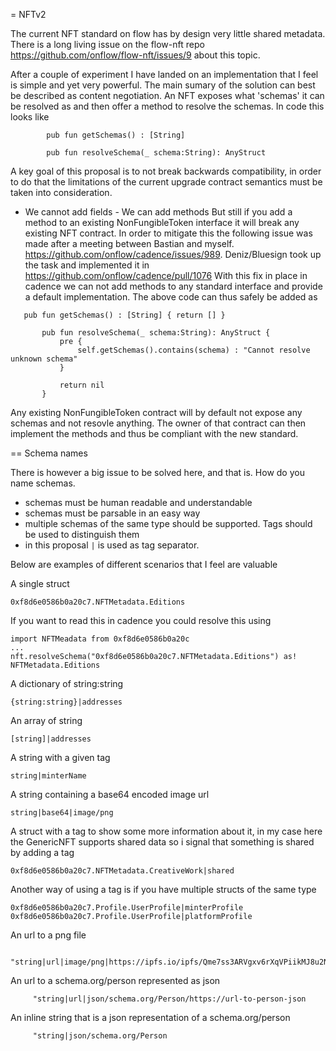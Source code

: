 = NFTv2

The current NFT standard on flow has by design very little shared metadata. There is a long living issue on the flow-nft repo https://github.com/onflow/flow-nft/issues/9 about this topic. 

After a couple of experiment I have landed on an implementation that I feel is simple and yet very powerful. 
The main sumary of the solution can best be described as content negotiation. An NFT exposes what 'schemas' it can be resolved as and then offer a method to resolve the schemas. In code this looks like

```
		pub fun getSchemas() : [String] 

		pub fun resolveSchema(_ schema:String): AnyStruct
```


A key goal of this proposal is to not break backwards compatibility, in order to do that the limitations of the current upgrade contract semantics must be taken into consideration. 

 - We cannot add fields - We can add methods But still if you add a method to an existing NonFungibleToken interface it will break any existing NFT contract. In order to mitigate this the following issue was made after a meeting between Bastian and myself. https://github.com/onflow/cadence/issues/989. Deniz/Bluesign took up the task and implemented it in https://github.com/onflow/cadence/pull/1076 With this fix in place in cadence we can not add methods to any standard interface and provide a default implementation. The above code can thus safely be added as 
  
 ```
    pub fun getSchemas() : [String] { return [] }

		pub fun resolveSchema(_ schema:String): AnyStruct {
			pre {
				self.getSchemas().contains(schema) : "Cannot resolve unknown schema"
			}

			return nil
		}

```

Any existing NonFungibleToken contract will by default not expose any schemas and not resovle anything. The owner of that contract can then implement the methods and thus be compliant with the new standard. 

== Schema names

There is however a big issue to be solved here, and that is. How do you name schemas. 
 - schemas must be human readable and understandable
 - schemas must be parsable in an easy way
 - multiple schemas of the same type should be supported. Tags should be used to distinguish them
  - in this proposal `|` is used as tag separator.   

Below are examples of different scenarios that I feel are valuable


A single struct
```
0xf8d6e0586b0a20c7.NFTMetadata.Editions
```

If you want to read this in cadence you could resolve this using

```
import NFTMeadata from 0xf8d6e0586b0a20c
...
nft.resolveSchema("0xf8d6e0586b0a20c7.NFTMetadata.Editions") as! NFTMetadata.Editions
```

A dictionary of string:string

```
{string:string}|addresses
```

An array of string
```
[string]|addresses
```

A string with a given tag
```
string|minterName
```

A string containing a base64 encoded image url
```
string|base64|image/png
```

A struct with a tag to show some more information about it, in my case here the GenericNFT supports shared data so i signal that something is shared by adding a tag

```
0xf8d6e0586b0a20c7.NFTMetadata.CreativeWork|shared
```		

Another way of using a tag is if you have multiple structs of the same type
```
0xf8d6e0586b0a20c7.Profile.UserProfile|minterProfile
0xf8d6e0586b0a20c7.Profile.UserProfile|platformProfile

```
An url to a png file
```
   "string|url|image/png|https://ipfs.io/ipfs/Qme7ss3ARVgxv6rXqVPiikMJ8u2NLgmgszg13pYrDKEoiu"
```


An url to a schema.org/person represented as json
```
	 "string|url|json/schema.org/Person/https://url-to-person-json
```

An inline string that is a json representation of a schema.org/person

```
	 "string|json/schema.org/Person
```

